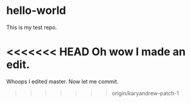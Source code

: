 # hello-world
This is my test repo.

<<<<<<< HEAD
Oh wow I made an edit.
=======
Whoops I edited master.
Now let me commit.
>>>>>>> origin/karyandrew-patch-1
